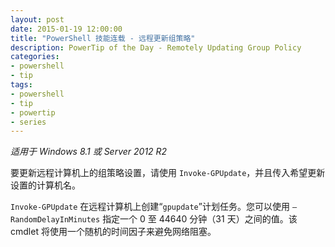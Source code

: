 ```yaml
---
layout: post
date: 2015-01-19 12:00:00
title: "PowerShell 技能连载 - 远程更新组策略"
description: PowerTip of the Day - Remotely Updating Group Policy
categories:
- powershell
- tip
tags:
- powershell
- tip
- powertip
- series
---
```

_适用于 Windows 8.1 或 Server 2012 R2_

要更新远程计算机上的组策略设置，请使用 `Invoke-GPUpdate`，并且传入希望更新设置的计算机名。

`Invoke-GPUpdate` 在远程计算机上创建“`gpupdate`”计划任务。您可以使用 `–RandomDelayInMinutes` 指定一个 0 至 44640 分钟（31 天）之间的值。该 cmdlet 将使用一个随机的时间因子来避免网络阻塞。

<!--本文国际来源：[Remotely Updating Group Policy](http://community.idera.com/powershell/powertips/b/tips/posts/remotely-updating-group-policy)-->
